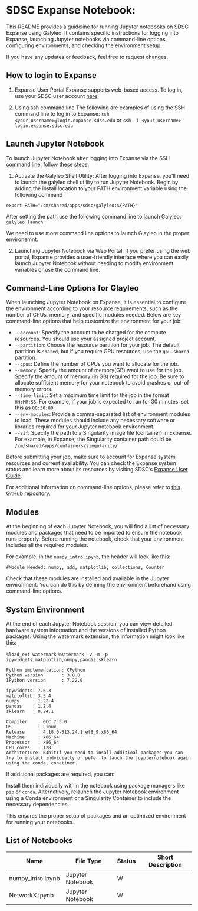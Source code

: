 # SDSC Expanse Notebook: 

This README provides a guideline for running Jupyter notebooks on SDSC Expanse using Galyleo. It contains specific instructions for logging into Expanse, launching Jupyter notebooks via command-line options, configuring environments, and checking the environment setup.

If you have any updates or feedback, feel free to request changes.

##  How to login to Expanse

1. Expanse User Portal
Expanse supports web-based access. To log in, use your SDSC user account [here](https://auth.globus.org/p/login?response_type=code&scope=profile+email+openid+urn%3Aglobus%3Aauth%3Ascope%3Aauth.globus.org%3Aview_identity_set&client_id=bfe613cf-1990-42cb-8390-ed9cbe045615&redirect_uri=%2Fv2%2Foauth2%2Fauthorize%3Fresponse_type%3Dcode%26scope%3Dprofile%2520email%2520openid%2520urn%253Aglobus%253Aauth%253Ascope%253Aauth.globus.org%253Aview_identity_set%26client_id%3Dbfe613cf-1990-42cb-8390-ed9cbe045615%26state%3DZru5012E7hB9gGdS1QEcF8SuqxQ%26redirect_uri%3Dhttps%253A%252F%252Fportal.expanse.sdsc.edu%252Foidc%26nonce%3DEo1SlneG_74sZrY3zm0b4AasrM_7tJsypoIkVNI4HUU%26prompt%3Dlogin%26session_required_single_domain%3Daccess-ci.org%252Cucsd.edu%252Corcid.org&nonce=Eo1SlneG_74sZrY3zm0b4AasrM_7tJsypoIkVNI4HUU&prompt=login&session_required_single_domain=access-ci.org%2Cucsd.edu%2Corcid.org).

2. Using ssh command line
   The following are examples of using the SSH command line to log in to Expanse:
   `ssh <your_username>@login.expanse.sdsc.edu`
   or 
    `ssh -l <your_username> login.expanse.sdsc.edu`

## Launch Jupyter Notebook 
To launch Jupyter Notebook after logging into Expanse via the SSH command line, follow these steps:

1. Activate the Galyleo Shell Utility:
After logging into Expanse, you'll need to launch the galyleo shell utility to run Jupyter Notebook. Begin by adding the install location to your PATH environment variable using the following command

`export PATH="/cm/shared/apps/sdsc/galyleo:${PATH}"`

After setting the path use the following command line to launch Galyleo:
 `galyleo launch`

We need to use more command line options to launch Glayleo in the proper environemnt.

2. Launching Jupyter Notebook via Web Portal:
If you prefer using the web portal, Expanse provides a user-friendly interface where you can easily launch Jupyter Notebook without needing to modify environment variables or use the command line.


## Command-Line Options for Glayleo
When launching Jupyter Notebook on Expanse, it is essential to configure the environment according to your resource requirements, such as the number of CPUs, memory, and specific modules needed. Below are key command-line options that help customize the environment for your job:
- `--account`: Specify the account to be charged for the compute resources. You should use your assigned project account.
- `--partition`: Choose the resource partition for your job. The default partition is `shared`, but if you require GPU resources, use the `gpu-shared` partition.
- `--cpus`: Define the number of CPUs you want to allocate for the job. 
- `--memory`: Specify the amount of memory(GB) want to use for the job. Specify the amount of memory (in GB) required for the job. Be sure to allocate sufficient memory for your notebook to avoid crashes or out-of-memory errors.
- `--time-limit`: Set a maximum time limit for the job in the format `HH:MM:SS`. For example, if your job is expected to run for 30 minutes, set this as `00:30:00`.
- `--env-modules`: Provide a comma-separated list of environment modules to load. These modules should include any necessary software or libraries required for your Jupyter notebook environment.
- `--sif`: Specify the path to a Singularity image file (container) in Expanse. For example, in Expanse, the Singularity container path could be `/cm/shared/apps/containers/singularity/`

Before submitting your job, make sure to account for Expanse system resources and current availability. You can check the Expanse system status and learn more about its resources by visiting SDSC’s [Expanse User Guide](https://www.sdsc.edu/support/user_guides/expanse.html).

For additional information on command-line options, please refer to [this GitHub repository](https://github.com/mkandes/galyleo).

## Modules
At the beginning of each Jupyter Notebook, you will find a list of necessary modules and packages that need to be imported to ensure the notebook runs properly. Before running the notebook, check that your environment includes all the required modules.

For example, in the `numpy_intro.ipynb`, the header will look like this:

```
#Module Needed: numpy, add, matplotlib, collections, Counter

```
Check that these modules are installed and available in the Jupyter environment. You can do this by defining the environment beforehand using command-line options.

## System Environment

At the end of each Jupyter Notebook session, you can view detailed hardware system information and the versions of installed Python packages. Using the watermark extension, the information might look like this:

`%load_ext watermark`
`%watermark -v -m -p ipywidgets,matplotlib,numpy,pandas,sklearn`
```
Python implementation: CPython
Python version       : 3.8.8
IPython version      : 7.22.0

ipywidgets: 7.6.3
matplotlib: 3.3.4
numpy     : 1.22.4
pandas    : 1.2.4
sklearn   : 0.24.1

Compiler    : GCC 7.3.0
OS          : Linux
Release     : 4.18.0-513.24.1.el8_9.x86_64
Machine     : x86_64
Processor   : x86_64
CPU cores   : 128
Architecture: 64bitIf you need to insall additioal packages you can try to install indvidially or pefer to lauch the juypternotebook again using the conda, conatiner.
```
If additional packages are required, you can:

Install them individually within the notebook using package managers like `pip` or `conda`.
Alternatively, relaunch the Jupyter Notebook environment using a Conda environment or a Singularity Container to include the necessary dependencies.

This ensures the proper setup of packages and an optimized environment for running your notebooks.

## List of Notebooks
| Name                              | File Type         | Status | Short Description                             |
|----------------------------------- |-------------------|--------|------------------------------------|
| numpy_intro.ipynb                  | Jupyter Notebook  | W      |                                    |
| NetworkX.ipynb                     | Jupyter Notebook  | W      |                                    |

